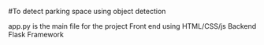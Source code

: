 #To detect parking space using object detection

app.py is the main file for the project
Front end using HTML/CSS/js
Backend Flask Framework
